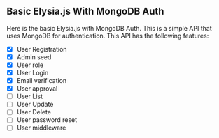 ## Basic Elysia.js With MongoDB Auth
Here is the basic Elysia.js with MongoDB Auth. This is a simple API that uses MongoDB for authentication. This API has the following features:

- [x] User Registration
- [x] Admin seed
- [x] User role
- [x] User Login
- [x] Email verification
- [x] User approval
- [ ] User List
- [ ] User Update
- [ ] User Delete
- [ ] User password reset
- [ ] User middleware